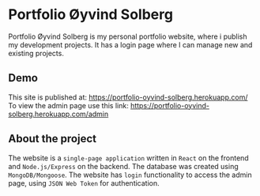 # Portfolio Øyvind Solberg

Portfolio Øyvind Solberg is my personal portfolio website, where i publish my development projects.
It has a login page where I can manage new and existing projects.

## Demo

This site is published at: https://portfolio-oyvind-solberg.herokuapp.com/
<br />
To view the admin page use this link: https://portfolio-oyvind-solberg.herokuapp.com/admin

## About the project

The website is a `single-page application` written in `React` on the frontend and `Node.js/Express` on the backend. The database was created using `MongoDB/Mongoose`. The website has `login` functionality to access the admin page, using `JSON Web Token` for authentication.
